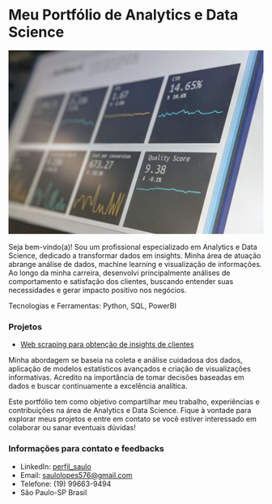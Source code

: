 # Meu Portfólio de Analytics e Data Science
![Texto Alternativo](stephen-dawson-qwtCeJ5cLYs-unsplash.jpg)

Seja bem-vindo(a)! Sou um profissional especializado em Analytics e Data Science, dedicado a transformar dados em insights. Minha área de atuação abrange análise de dados, machine learning e visualização de informações. 
Ao longo da minha carreira, desenvolvi principalmente análises de comportamento e satisfação dos clientes, buscando entender suas necessidades e gerar impacto positivo nos negócios.

Tecnologias e Ferramentas: Python, SQL, PowerBI

### Projetos
- [Web scraping para obtenção de insights de clientes](https://saulolvieira.github.io/project_1_ws_ba/)

Minha abordagem se baseia na coleta e análise cuidadosa dos dados, aplicação de modelos estatísticos avançados e criação de visualizações informativas. Acredito na importância de tomar decisões baseadas em dados e buscar continuamente a excelência analítica.

Este portfólio tem como objetivo compartilhar meu trabalho, experiências e contribuições na área de Analytics e Data Science. Fique à vontade para explorar meus projetos e entre em contato se você estiver interessado em colaborar ou sanar eventuais dúvidas! 

### Informações para contato e feedbacks
- LinkedIn: [perfil_saulo](https://www.linkedin.com/in/saulo-lopes-vieira/?lipi=urn%3Ali%3Apage%3Ad_flagship3_feed%3BEaN9Wc3gT6ukLO3ZUIoWpA%3D%3D)
- Email: saulolopes576@gmail.com
- Telefone: (19) 99663-9494
- São Paulo-SP Brasil
